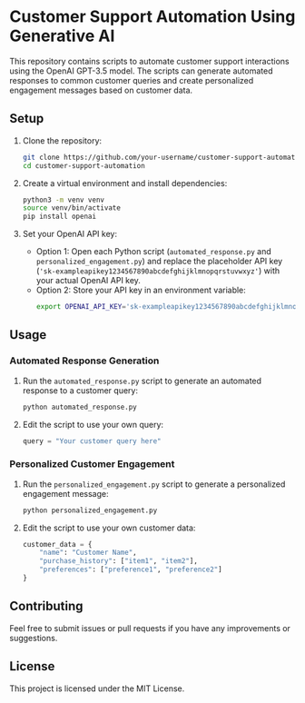 # Customer Support Automation Using Generative AI

This repository contains scripts to automate customer support interactions using the OpenAI GPT-3.5 model. The scripts can generate automated responses to common customer queries and create personalized engagement messages based on customer data.

## Setup

1. Clone the repository:
    ```bash
    git clone https://github.com/your-username/customer-support-automation.git
    cd customer-support-automation
    ```

2. Create a virtual environment and install dependencies:
    ```bash
    python3 -m venv venv
    source venv/bin/activate
    pip install openai
    ```

3. Set your OpenAI API key:
    - Option 1: Open each Python script (`automated_response.py` and `personalized_engagement.py`) and replace the placeholder API key (`'sk-exampleapikey1234567890abcdefghijklmnopqrstuvwxyz'`) with your actual OpenAI API key.
    - Option 2: Store your API key in an environment variable:
        ```bash
        export OPENAI_API_KEY='sk-exampleapikey1234567890abcdefghijklmnopqrstuvwxyz'
        ```

## Usage

### Automated Response Generation

1. Run the `automated_response.py` script to generate an automated response to a customer query:
    ```bash
    python automated_response.py
    ```

2. Edit the script to use your own query:
    ```python
    query = "Your customer query here"
    ```

### Personalized Customer Engagement

1. Run the `personalized_engagement.py` script to generate a personalized engagement message:
    ```bash
    python personalized_engagement.py
    ```

2. Edit the script to use your own customer data:
    ```python
    customer_data = {
        "name": "Customer Name",
        "purchase_history": ["item1", "item2"],
        "preferences": ["preference1", "preference2"]
    }
    ```

## Contributing

Feel free to submit issues or pull requests if you have any improvements or suggestions.

## License

This project is licensed under the MIT License.
